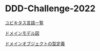# DDD-Challenge-2022

[ユビキタス言語一覧](doc/ubiquitous_table.md)

[ドメインモデル図](doc/domain_model.md)

[ドメインオブジェクトの型定義](doc/class_model.md)
